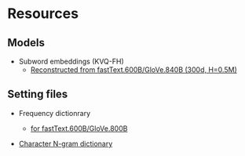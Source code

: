 # Resources

<!-- 
## Table of contents
  - [Models](#models)
  - [Setting files for training](#setting-files-for-training)
-->
  
## Models
- Subword embeddings (KVQ-FH)
  - [Reconstructed from fastText.600B/GloVe.840B (300d, H=0.5M)](https://github.com/losyer/compact_reconstruction/releases/tag/20190705)
  
## Setting files
  - Frequency dictionrary
    - [for fastText.600B/GloVe.800B](https://github.com/losyer/compact_reconstruction/releases)
    
  - [Character N-gram dictionary](https://github.com/losyer/compact_reconstruction/releases)

